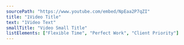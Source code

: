 ```yaml
---
sourcePath: "https://www.youtube.com/embed/NpEaa2P7qZI"
title: "1Video Title"
text: "1Video Text"
smallTitle: "Video Small Title"
listElements: ["Flexible Time", "Perfect Work", "Client Priority"]
---
```

